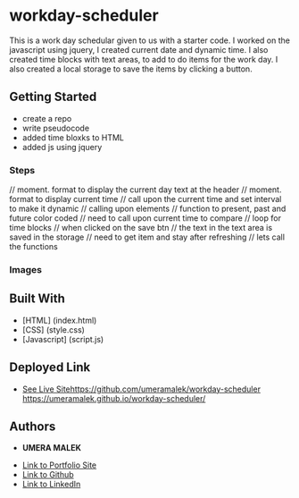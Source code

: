 # workday-scheduler
This is a work day schedular given to us with a starter code. I worked on the javascript using jquery, I created current date and dynamic time. I also created time blocks with text areas, to add to do items for the work day. I also created a local storage to save the items by clicking a button.

## Getting Started

* create a repo
* write pseudocode 
* added time bloxks to HTML 
* added js using jquery

### Steps
// moment. format to display the current day text at the header
// moment. format to display current time
// call upon the current time and set interval to make it dynamic
// calling upon elements
// function to present, past and future color coded 
// need to call upon current time to compare
// loop for time blocks
// when clicked on the save btn
// the text in the text area is saved in the storage
// need to get item and stay after refreshing
// lets call the functions 

### Images



## Built With

* [HTML] (index.html)
* [CSS] (style.css)
* [Javascript] (script.js)

## Deployed Link

* [See Live Site](#)https://github.com/umeramalek/workday-scheduler
https://umeramalek.github.io/workday-scheduler/



## Authors

* **UMERA MALEK** 

- [Link to Portfolio Site](https://umeramalek.github.io/)
- [Link to Github](https://github.com/umeramalek)
- [Link to LinkedIn](www.linkedin.com/in/umeramalek)

